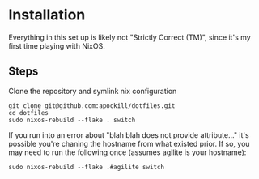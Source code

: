 # Installation
Everything in this set up is likely not "Strictly Correct (TM)", since it's my first time playing with NixOS.

## Steps

Clone the repository and symlink nix configuration
```
git clone git@github.com:apockill/dotfiles.git
cd dotfiles
sudo nixos-rebuild --flake . switch
```


If you run into an error about "blah blah does not provide attribute..." it's possible you're chaning the hostname from what existed prior. If so, you may need to run the following once (assumes agilite is your hostname):

```
sudo nixos-rebuild --flake .#agilite switch
```
